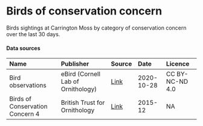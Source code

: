 # Birds of conservation concern

Birds sightings at Carrington Moss by category of conservation concern over the last 30 days.

#### Data sources

| Name          | Publisher     | Source        | Date          | Licence       |
| :------------- | :------------- | :------------- | :------------- | :------------- |
| Bird observations | eBird (Cornell Lab of Ornithology) | [Link](http://ebird.org/home/) | 2020-10-28 | CC BY-NC-ND 4.0 |
| Birds of Conservation Concern 4 | British Trust for Ornithology | [Link](https://www.bto.org/our-science/publications/psob) | 2015-12 | NA |
